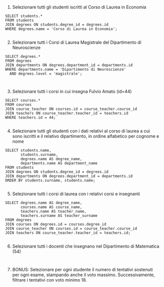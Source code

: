 1. Selezionare tutti gli studenti iscritti al Corso di Laurea in Economia

```
SELECT students.*
FROM students
JOIN degrees ON students.degree_id = degrees.id
WHERE degrees.name = 'Corso di Laurea in Economia';


```

2. Selezionare tutti i Corsi di Laurea Magistrale del Dipartimento di
   Neuroscienze

```
SELECT degrees.*
FROM degrees
JOIN departments ON degrees.department_id = departments.id
WHERE departments.name = 'Dipartimento di Neuroscienze'
  AND degrees.level = 'magistrale';



```

3. Selezionare tutti i corsi in cui insegna Fulvio Amato (id=44)

```
SELECT courses.*
FROM courses
JOIN course_teacher ON courses.id = course_teacher.course_id
JOIN teachers ON course_teacher.teacher_id = teachers.id
WHERE teachers.id = 44;


```

4. Selezionare tutti gli studenti con i dati relativi al corso di laurea a cui
   sono iscritti e il relativo dipartimento, in ordine alfabetico per cognome e
   nome

```
SELECT students.name,
       students.surname,
       degrees.name AS degree_name,
       departments.name AS department_name
FROM students
JOIN degrees ON students.degree_id = degrees.id
JOIN departments ON degrees.department_id = departments.id
ORDER BY students.surname, students.name;


```

5. Selezionare tutti i corsi di laurea con i relativi corsi e insegnanti

```
SELECT degrees.name AS degree_name,
       courses.name AS course_name,
       teachers.name AS teacher_name,
       teachers.surname AS teacher_surname
FROM degrees
JOIN courses ON degrees.id = courses.degree_id
JOIN course_teacher ON courses.id = course_teacher.course_id
JOIN teachers ON course_teacher.teacher_id = teachers.id;


```

6. Selezionare tutti i docenti che insegnano nel Dipartimento di
   Matematica (54)

```


```

7. BONUS: Selezionare per ogni studente il numero di tentativi sostenuti
   per ogni esame, stampando anche il voto massimo. Successivamente,
   filtrare i tentativi con voto minimo 18.

```


```
